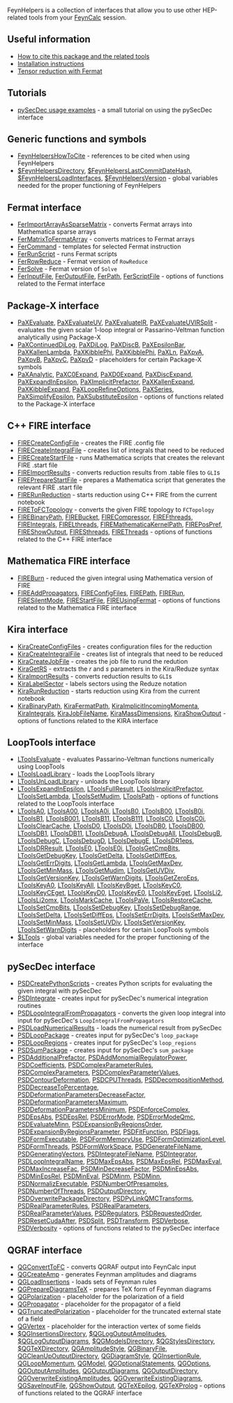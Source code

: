 FeynHelpers is a collection of interfaces that allow you to use other HEP-related tools from your [FeynCalc](https://feyncalc.github.io) session.

## Useful information

- [How to cite this package and the related tools](Cite.md)
- [Installation instructions](Install.md)
- [Tensor reduction with Fermat](TensorReductionWithFermat.md)

## Tutorials

- [pySecDec usage examples](PSDUsageExamples.md) - a small tutorial on using the pySecDec interface

## Generic functions and symbols

- [FeynHelpersHowToCite](../FeynHelpersHowToCite.md) - references to be cited when using FeynHelpers
- [\$FeynHelpersDirectory](../\$FeynHelpersDirectory.md), [\$FeynHelpersLastCommitDateHash](../\$FeynHelpersLastCommitDateHash.md), [\$FeynHelpersLoadInterfaces](../\$FeynHelpersLoadInterfaces.md), [\$FeynHelpersVersion](../\$FeynHelpersVersion.md) - global variables needed for the proper functioning of FeynHelpers

## Fermat interface

- [FerImportArrayAsSparseMatrix](../FerImportArrayAsSparseMatrix.md) - converts Fermat arrays into Mathematica sparse arrays
- [FerMatrixToFermatArray](../FerMatrixToFermatArray.md) - converts matrices to Fermat arrays
- [FerCommand](../FerCommand.md) - templates for selected Fermat instruction
- [FerRunScript](../FerRunScript.md) - runs Fermat scripts
- [FerRowReduce](../FerRowReduce.md) - Fermat version of `RowReduce`
- [FerSolve](../FerSolve.md) - Fermat version of `Solve`
- [FerInputFile](../FerInputFile.md), [FerOutputFile](../FerOutputFile.md), [FerPath](../FerPath.md), [FerScriptFile](../FerScriptFile.md) - options of functions related to the Fermat interface

## Package-X interface

- [PaXEvaluate](../PaXEvaluate.md), [PaXEvaluateUV](../PaXEvaluateUV.md), [PaXEvaluateIR](../PaXEvaluateIR.md), [PaXEvaluateUVIRSplit](../PaXEvaluateUVIRSplit.md) - evaluates the given scalar 1-loop integral or Passarino-Veltman function analytically using Package-X
- [PaXContinuedDiLog](../PaXContinuedDiLog.md), [PaXDiLog](../PaXDiLog.md), [PaXDiscB](../PaXDiscB.md), [PaXEpsilonBar](../PaXEpsilonBar.md), [PaXKallenLambda](../PaXKallenLambda.md), [PaXKibblePhi](../PaXKibblePhi.md), [PaXKibblePhi](../PaXKibblePhi.md), [PaXLn](../PaXLn.md), [PaXpvA](../PaXpvA.md), [PaXpvB](../PaXpvB.md), [PaXpvC](../PaXpvC.md), [PaXpvD](../PaXpvD.md) - placeholders for certain Package-X symbols
- [PaXAnalytic](../PaXAnalytic.md), [PaXC0Expand](../PaXC0Expand.md), [PaXD0Expand](../PaXD0Expand.md), [PaXDiscExpand](../PaXDiscExpand.md), [PaXExpandInEpsilon](../PaXExpandInEpsilon.md), [PaXImplicitPrefactor](../PaXImplicitPrefactor.md), [PaXKallenExpand](../PaXKallenExpand.md), [PaXKibbleExpand](../PaXKibbleExpand.md), [PaXLoopRefineOptions](../PaXLoopRefineOptions.md), [PaXSeries](../PaXSeries.md), [PaXSimplifyEpsilon](../PaXSimplifyEpsilon.md), [PaXSubstituteEpsilon](../PaXSubstituteEpsilon.md) - options of functions related to the Package-X interface

## C++ FIRE interface

- [FIRECreateConfigFile](../FIRECreateConfigFile.md) - creates the FIRE .config file
- [FIRECreateIntegralFile](../FIRECreateIntegralFile.md) - creates list of integrals that need to be reduced
- [FIRECreateStartFile](../FIRECreateStartFile.md) - runs Mathematica scripts that creates the relevant FIRE .start file
- [FIREImportResults](../FIREImportResults.md) - converts reduction results from .table files to `GLI`s
- [FIREPrepareStartFile](../FIREPrepareStartFile.md) - prepares a Mathematica script that generates the relevant FIRE .start file
- [FIRERunReduction](../FIRERunReduction.md) - starts reduction using C++ FIRE from the current notebook
- [FIREToFCTopology](../FIREToFCTopology.md) - converts the given FIRE topology to `FCTopology`
- [FIREBinaryPath](../FIREBinaryPath.md), [FIREBucket](../FIREBucket.md), [FIRECompressor](../FIRECompressor.md), [FIREFthreads](../FIREFthreads.md), [FIREIntegrals](../FIREIntegrals.md), [FIRELthreads](../FIRELthreads.md), [FIREMathematicaKernelPath](../FIREMathematicaKernelPath.md), [FIREPosPref](../FIREPosPref.md), [FIREShowOutput](../FIREShowOutput.md), [FIRESthreads](../FIRESthreads.md), [FIREThreads](../FIREThreads.md) - options of functions related to the C++ FIRE interface

## Mathematica FIRE interface

- [FIREBurn](../FIREBurn.md) - reduced the given integral using Mathematica version of FIRE
- [FIREAddPropagators](../FIREAddPropagators.md), [FIREConfigFiles](../FIREConfigFiles.md), [FIREPath](../FIREPath.md), [FIRERun](../FIRERun.md), [FIRESilentMode](../FIRESilentMode.md), [FIREStartFile](../FIREStartFile.md), [FIREUsingFermat](../FIREUsingFermat.md) - options of functions related to the Mathematica FIRE interface

## Kira interface

- [KiraCreateConfigFiles](../KiraCreateConfigFiles.md) - creates configuration files for the reduction
- [KiraCreateIntegralFile](../KiraCreateIntegralFile.md) - creates list of integrals that need to be reduced
- [KiraCreateJobFile](../KiraCreateJobFile.md) - creates the job file to rund the redution
- [KiraGetRS](../KiraGetRS.md) - extracts the $r$ and $s$ parameters in the Kira/Reduze syntax
- [KiraImportResults](../KiraImportResults.md) - converts reduction results to `GLI`s
- [KiraLabelSector](../KiraLabelSector.md) - labels sectors using the Reduze notation
- [KiraRunReduction](../KiraRunReduction.md) - starts reduction using Kira from the current notebook
- [KiraBinaryPath](../KiraBinaryPath.md), [KiraFermatPath](../KiraFermatPath.md), [KiraImplicitIncomingMomenta](../KiraImplicitIncomingMomenta.md), [KiraIntegrals](../KiraIntegrals.md), [KiraJobFileName](../KiraJobFileName.md), [KiraMassDimensions](../KiraMassDimensions.md), [KiraShowOutput](../KiraShowOutput.md) - options of functions related to the KIRA interface

## LoopTools interface

- [LToolsEvaluate](../LToolsEvaluate.md) - evaluates Passarino-Veltman functions numerically using LoopTools
- [LToolsLoadLibrary](../LToolsLoadLibrary.md) - loads the LoopTools library
- [LToolsUnLoadLibrary](../LToolsUnLoadLibrary.md) - unloads the LoopTools library
- [LToolsExpandInEpsilon](../LToolsExpandInEpsilon.md), [LToolsFullResult](../LToolsFullResult.md), [LToolsImplicitPrefactor](../LToolsImplicitPrefactor.md), [LToolsSetLambda](../LToolsSetLambda.md), [LToolsSetMudim](../LToolsSetMudim.md), [LToolsPath](../LToolsPath.md) - options of functions related to the LoopTools interface
- [LToolsA0](../LToolsA0.md), [LToolsA00](../LToolsA00.md), [LToolsA0i](../LToolsA0i.md), [LToolsB0](../LToolsB0.md), [LToolsB00](../LToolsB00.md), [LToolsB0i](../LToolsB0i.md), [LToolsB1](../LToolsB1.md), [LToolsB001](../LToolsB001.md), [LToolsB11](../LToolsB11.md), [LToolsB111](../LToolsB111.md), [LToolsC0](../LToolsC0.md), [LToolsC0i](../LToolsC0i.md), [LToolsClearCache](../LToolsClearCache.md), [LToolsD0](../LToolsD0.md), [LToolsD0i](../LToolsD0i.md), [LToolsDB0](../LToolsDB0.md), [LToolsDB00](../LToolsDB00.md), [LToolsDB1](../LToolsDB1.md), [LToolsDB11](../LToolsDB11.md), [LToolsDebugA](../LToolsDebugA.md), [LToolsDebugAll](../LToolsDebugAll.md), [LToolsDebugB](../LToolsDebugB.md), [LToolsDebugC](../LToolsDebugC.md), [LToolsDebugD](../LToolsDebugD.md), [LToolsDebugE](../LToolsDebugE.md), [LToolsDR1eps](../LToolsDR1eps.md), [LToolsDRResult](../LToolsDRResult.md), [LToolsE0](../LToolsE0.md), [LToolsE0i](../LToolsE0i.md), [LToolsGetCmpBits](../LToolsGetCmpBits.md), [LToolsGetDebugKey](../LToolsGetDebugKey.md), [LToolsGetDelta](../LToolsGetDelta.md), [LToolsGetDiffEps](../LToolsGetDiffEps.md), [LToolsGetErrDigits](../LToolsGetErrDigits.md), [LToolsGetLambda](../LToolsGetLambda.md), [LToolsGetMaxDev](../LToolsGetMaxDev.md), [LToolsGetMinMass](../LToolsGetMinMass.md), [LToolsGetMudim](../LToolsGetMudim.md), [LToolsGetUVDiv](../LToolsGetUVDiv.md), [LToolsGetVersionKey](../LToolsGetVersionKey.md), [LToolsGetWarnDigits](../LToolsGetWarnDigits.md), [LToolsGetZeroEps](../LToolsGetZeroEps.md), [LToolsKeyA0](../LToolsKeyA0.md), [LToolsKeyAll](../LToolsKeyAll.md), [LToolsKeyBget](../LToolsKeyBget.md), [LToolsKeyC0](../LToolsKeyC0.md), [LToolsKeyCEget](../LToolsKeyCEget.md), [LToolsKeyD0](../LToolsKeyD0.md), [LToolsKeyE0](../LToolsKeyE0.md), [LToolsKeyEget](../LToolsKeyEget.md), [LToolsLi2](../LToolsLi2.md), [LToolsLi2omx](../LToolsLi2omx.md), [LToolsMarkCache](../LToolsMarkCache.md), [LToolsPaVe](../LToolsPaVe.md), [LToolsRestoreCache](../LToolsRestoreCache.md), [LToolsSetCmpBits](../LToolsSetCmpBits.md), [LToolsSetDebugKey](../LToolsSetDebugKey.md), [LToolsSetDebugRange](../LToolsSetDebugRange.md), [LToolsSetDelta](../LToolsSetDelta.md), [LToolsSetDiffEps](../LToolsSetDiffEps.md), [LToolsSetErrDigits](../LToolsSetErrDigits.md),  [LToolsSetMaxDev](../LToolsSetMaxDev.md), [LToolsSetMinMass](../LToolsSetMinMass.md), [LToolsSetUVDiv](../LToolsSetUVDiv.md), [LToolsSetVersionKey](../LToolsSetVersionKey.md), [LToolsSetWarnDigits](../LToolsSetWarnDigits.md) - placeholders for certain LoopTools symbols
- [\$LTools](../\$LTools.md) - global variables needed for the proper functioning of the interface

## pySecDec interface 

- [PSDCreatePythonScripts](../PSDCreatePythonScripts.md) - creates Python scripts for evaluating the given integral with pySecDec
- [PSDIntegrate](../PSDIntegrate.md) - creates input for pySecDec's numerical integration routines
- [PSDLoopIntegralFromPropagators](../PSDLoopIntegralFromPropagators.md) - converts the given loop integral into input for pySecDec's `LoopIntegralFromPropagators`
- [PSDLoadNumericalResults](../PSDLoadNumericalResults.md) - loads the numerical result from pySecDec
- [PSDLoopPackage](../PSDLoopPackage.md) -  creates input for pySecDec's `loop_package`
- [PSDLoopRegions](../PSDLoopRegions.md) -  creates input for pySecDec's `loop_regions`
- [PSDSumPackage](../PSDSumPackage.md) - creates input for pySecDec's `sum_package`
- [PSDAdditionalPrefactor](../PSDAdditionalPrefactor.md), [PSDAddMonomialRegulatorPower](../PSDAddMonomialRegulatorPower.md), [PSDCoefficients](../PSDCoefficients.md), [PSDComplexParameterRules](../PSDComplexParameterRules.md), [PSDComplexParameters](../PSDComplexParameters.md), [PSDComplexParameterValues](../PSDComplexParameterValues.md), [PSDContourDeformation](../PSDContourDeformation.md), [PSDCPUThreads](../PSDCPUThreads.md), [PSDDecompositionMethod](../PSDDecompositionMethod.md), [PSDDecreaseToPercentage](../PSDDecreaseToPercentage.md), [PSDDeformationParametersDecreaseFactor](../PSDDeformationParametersDecreaseFactor.md), [PSDDeformationParametersMaximum](../PSDDeformationParametersMaximum.md), [PSDDeformationParametersMinimum](../PSDDeformationParametersMinimum.md), [PSDEnforceComplex](../PSDEnforceComplex.md), [PSDEpsAbs](../PSDEpsAbs.md), [PSDEpsRel](../PSDEpsRel.md), [PSDErrorMode](../PSDErrorMode.md), [PSDErrorModeQmc](../PSDErrorModeQmc.md), [PSDEvaluateMinn](../PSDEvaluateMinn.md), [PSDExpansionByRegionsOrder](../PSDExpansionByRegionsOrder.md), [PSDExpansionByRegionsParameter](../PSDExpansionByRegionsParameter.md), [PSDFitFunction](../PSDFitFunction.md), [PSDFlags](../PSDFlags.md), [PSDFormExecutable](../PSDFormExecutable.md), [PSDFormMemoryUse](../PSDFormMemoryUse.md), [PSDFormOptimizationLevel](../PSDFormOptimizationLevel.md), [PSDFormThreads](../PSDFormThreads.md), [PSDFormWorkSpace](../PSDFormWorkSpace.md), [PSDGenerateFileName](../PSDGenerateFileName.md), [PSDGeneratingVectors](../PSDGeneratingVectors.md), [PSDIntegrateFileName](../PSDIntegrateFileName.md), [PSDIntegrator](../PSDIntegrator.md), [PSDLoopIntegralName](../PSDLoopIntegralName.md), [PSDMaxEpsAbs](../PSDMaxEpsAbs.md), [PSDMaxEpsRel](../PSDMaxEpsRel.md), [PSDMaxEval](../PSDMaxEval.md), [PSDMaxIncreaseFac](../PSDMaxIncreaseFac.md), [PSDMinDecreaseFactor](../PSDMinDecreaseFactor.md), [PSDMinEpsAbs](../PSDMinEpsAbs.md), [PSDMinEpsRel](../PSDMinEpsRel.md), [PSDMinEval](../PSDMinEval.md), [PSDMinm](../PSDMinm.md), [PSDMinn](../PSDMinn.md), [PSDNormalizExecutable](../PSDNormalizExecutable.md), [PSDNumberOfPresamples](../PSDNumberOfPresamples.md), [PSDNumberOfThreads](../PSDNumberOfThreads.md), [PSDOutputDirectory](../PSDOutputDirectory.md), [PSDOverwritePackageDirectory](../PSDOverwritePackageDirectory.md), [PSDPyLinkQMCTransforms](../PSDPyLinkQMCTransforms.md), [PSDRealParameterRules](../PSDRealParameterRules.md), [PSDRealParameters](../PSDRealParameters.md), [PSDRealParameterValues](../PSDRealParameterValues.md), [PSDRegulators](../PSDRegulators.md), [PSDRequestedOrder](../PSDRequestedOrder.md), [PSDResetCudaAfter](../PSDResetCudaAfter.md), [PSDSplit](../PSDSplit.md), [PSDTransform](../PSDTransform.md), [PSDVerbose](../PSDVerbose.md), [PSDVerbosity](../PSDVerbosity.md) - options of functions related to the pySecDec interface

## QGRAF interface

- [QGConvertToFC](../QGConvertToFC.md) - converts QGRAF output into FeynCalc input
- [QGCreateAmp](../QGCreateAmp.md) - generates Feynman amplitudes and diagrams
- [QGLoadInsertions](../QGLoadInsertions.md) - loads sets of Feynman rules
- [QGPrepareDiagramsTeX](../QGPrepareDiagramsTeX.md) - prepares TeX form of Feynman diagrams
- [QGPolarization](../QGPolarization.md) - placeholder for the polarization of a field
- [QGPropagator](../QGPropagator.md) - placeholder for the propagator of a field
- [QGTruncatedPolarization](../QGTruncatedPolarization.md) - placeholder for the truncated external state of a field
- [QGVertex](../QGVertex.md) - placeholder for the interaction vertex of some fields
- [\$QGInsertionsDirectory](../\$QGInsertionsDirectory.md), [\$QGLogOutputAmplitudes](../\$QGLogOutputAmplitudes.md), [\$QGLogOutputDiagrams](../\$QGLogOutputDiagrams.md), [\$QGModelsDirectory](../\$QGModelsDirectory.md), [\$QGStylesDirectory](../\$QGStylesDirectory.md), [\$QGTeXDirectory](../\$QGTeXDirectory.md), [QGAmplitudeStyle](../QGAmplitudeStyle.md), [QGBinaryFile](../QGBinaryFile.md), [QGCleanUpOutputDirectory](../QGCleanUpOutputDirectory.md), [QGDiagramStyle](../QGDiagramStyle.md), [QGInsertionRule](../QGInsertionRule.md), [QGLoopMomentum](../QGLoopMomentum.md), [QGModel](../QGModel.md), [QGOptionalStatements](../QGOptionalStatements.md), [QGOptions](../QGOptions.md), [QGOutputAmplitudes](../QGOutputAmplitudes.md), [QGOutputDiagrams](../QGOutputDiagrams.md), [QGOutputDirectory](../QGOutputDirectory.md), [QGOverwriteExistingAmplitudes](../QGOverwriteExistingAmplitudes.md), [QGOverwriteExistingDiagrams](../QGOverwriteExistingDiagrams.md), [QGSaveInputFile](../QGSaveInputFile.md), [QGShowOutput](../QGShowOutput.md), [QGTeXEpilog](../QGTeXEpilog.md), [QGTeXProlog](../QGTeXProlog.md) - options of functions related to the QGRAF interface

